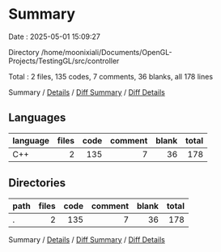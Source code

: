 # Summary

Date : 2025-05-01 15:09:27

Directory /home/moonixiali/Documents/OpenGL-Projects/TestingGL/src/controller

Total : 2 files,  135 codes, 7 comments, 36 blanks, all 178 lines

Summary / [Details](details.md) / [Diff Summary](diff.md) / [Diff Details](diff-details.md)

## Languages
| language | files | code | comment | blank | total |
| :--- | ---: | ---: | ---: | ---: | ---: |
| C++ | 2 | 135 | 7 | 36 | 178 |

## Directories
| path | files | code | comment | blank | total |
| :--- | ---: | ---: | ---: | ---: | ---: |
| . | 2 | 135 | 7 | 36 | 178 |

Summary / [Details](details.md) / [Diff Summary](diff.md) / [Diff Details](diff-details.md)